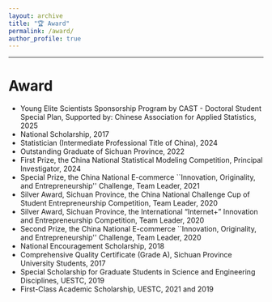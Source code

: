 ```yaml
---
layout: archive
title: "🏆 Award"
permalink: /award/
author_profile: true
---
```


---

Award
======
* Young Elite Scientists Sponsorship Program by CAST - Doctoral Student Special Plan, Supported by: Chinese Association for Applied Statistics, 2025
* National Scholarship, 2017
* Statistician (Intermediate Professional Title of China), 2024
* Outstanding Graduate of Sichuan Province, 2022
* First Prize, the China National Statistical Modeling Competition, Principal Investigator, 2024
* Special Prize, the China National E-commerce ``Innovation, Originality, and Entrepreneurship'' Challenge, Team Leader, 2021
* Silver Award, Sichuan Province, the China National Challenge Cup of Student Entrepreneurship Competition, Team Leader, 2020
* Silver Award, Sichuan Province, the International “Internet+” Innovation and Entrepreneurship Competition, Team Leader, 2020
* Second Prize, the China National E-commerce ``Innovation, Originality, and Entrepreneurship'' Challenge, Team Leader, 2020
* National Encouragement Scholarship, 2018
* Comprehensive Quality Certificate (Grade A), Sichuan Province University Students, 2017
* Special Scholarship for Graduate Students in Science and Engineering Disciplines, UESTC, 2019
* First-Class Academic Scholarship, UESTC, 2021 and 2019
